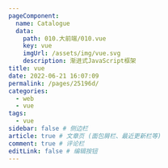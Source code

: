 ```yaml
---
pageComponent:
  name: Catalogue
  data:
    path: 010.大前端/010.vue
    key: vue
    imgUrl: /assets/img/vue.svg
    description: 渐进式JavaScript框架
title: vue
date: 2022-06-21 16:07:09
permalink: /pages/25196d/
categories:
  - web
  - vue
tags:
  - vue
sidebar: false # 侧边栏
article: true # 文章页 (面包屑栏、最近更新栏等)
comment: true # 评论栏
editLink: false # 编辑按钮
---
```

